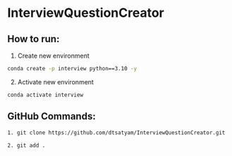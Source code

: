 # InterviewQuestionCreator

## How to run:

1. Create new environment
```bash
conda create -p interview python==3.10 -y
```
2. Activate new environment
```
conda activate interview
```

## GitHub Commands:
```bash
1. git clone https://github.com/dtsatyam/InterviewQuestionCreator.git
```
```
2. git add .
```
